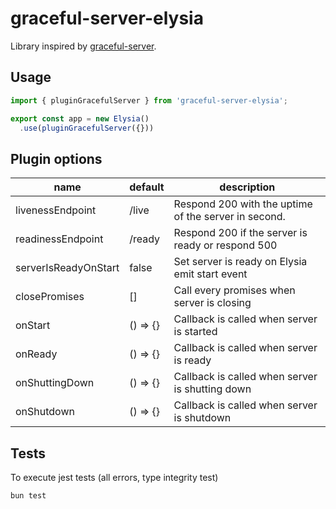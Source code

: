 # graceful-server-elysia

Library inspired by [graceful-server](https://github.com/gquittet/graceful-server).

## Usage

```typescript
import { pluginGracefulServer } from 'graceful-server-elysia';

export const app = new Elysia()
  .use(pluginGracefulServer({}))
```

## Plugin options

| name                 | default  | description                                          |
| -------------------- | -------- | ---------------------------------------------------- |
| livenessEndpoint     | /live    | Respond 200 with the uptime of the server in second. |
| readinessEndpoint    | /ready   | Respond 200 if the server is ready or respond 500    |
| serverIsReadyOnStart | false    | Set server is ready on Elysia emit start event       |
| closePromises        | []       | Call every promises when server is closing           |
| onStart              | () => {} | Callback is called when server is started            |
| onReady              | () => {} | Callback is called when server is ready              |
| onShuttingDown       | () => {} | Callback is called when server is shutting down      |
| onShutdown           | () => {} | Callback is called when server is shutdown           |

## Tests

To execute jest tests (all errors, type integrity test)

```
bun test
```
